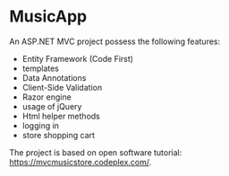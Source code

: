 # MusicApp

An ASP.NET MVC project possess the following features:
- Entity Framework (Code First)
- templates
- Data Annotations
- Client-Side Validation
- Razor engine
- usage of jQuery
- Html helper methods
- logging in
- store shopping cart


The project is based on open software tutorial: https://mvcmusicstore.codeplex.com/.
